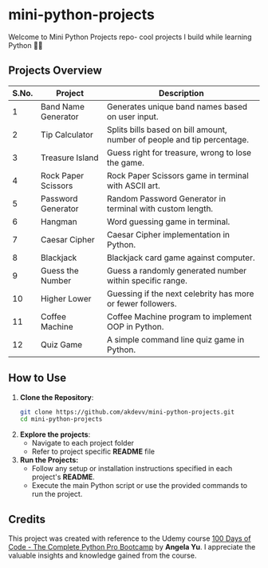 # mini-python-projects
Welcome to Mini Python Projects repo- cool projects I build while learning Python 🐍✨

## Projects Overview
| S.No. | Project             | Description                                                             |
| ----- | ------------------- | ----------------------------------------------------------------------- |
| 1     | Band Name Generator | Generates unique band names based on user input.                        |
| 2     | Tip Calculator      | Splits bills based on bill amount, number of people and tip percentage. |
| 3     | Treasure Island     | Guess right for treasure, wrong to lose the game.                       |
| 4     | Rock Paper Scissors | Rock Paper Scissors game in terminal with ASCII art.                    |
| 5     | Password Generator  | Random Password Generator in terminal with custom length.               |
| 6     | Hangman             | Word guessing game in terminal.                                         |
| 7     | Caesar Cipher       | Caesar Cipher implementation in Python.                                 |
| 8     | Blackjack           | Blackjack card game against computer.                                   |
| 9     | Guess the Number    | Guess a randomly generated number within specific range.                |
| 10    | Higher Lower        | Guessing if the next celebrity has more or fewer followers.             |
| 11    | Coffee Machine      | Coffee Machine program to implement OOP in Python.                      |
| 12    | Quiz Game           | A simple command line quiz game in Python.                              |

## How to Use
1. **Clone the Repository**:
    ```bash
    git clone https://github.com/akdevv/mini-python-projects.git
    cd mini-python-projects
    ```
2. **Explore the projects**:
    - Navigate to each project folder
    - Refer to project specific **README** file
3. **Run the Projects:**
    - Follow any setup or installation instructions specified in each project's **README**.
    - Execute the main Python script or use the provided commands to run the project.

## Credits
This project was created with reference to the Udemy course [100 Days of Code - The Complete Python Pro Bootcamp](https://www.udemy.com/course/100-days-of-code/) by **Angela Yu**. I appreciate the valuable insights and knowledge gained from the course.
